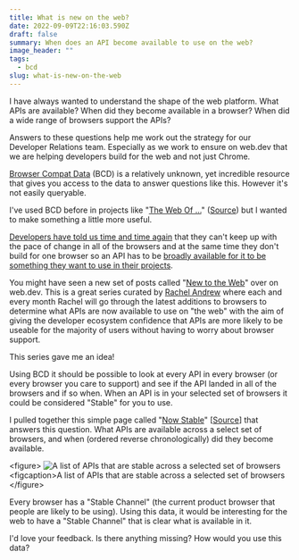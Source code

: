 ```yaml
---
title: What is new on the web?
date: 2022-09-09T22:16:03.590Z
draft: false
summary: When does an API become available to use on the web?
image_header: ""
tags:
  - bcd
slug: what-is-new-on-the-web
---
```

I﻿ have always w﻿anted to understand the shape of the web platform. What APIs are available? When did they become available in a browser? When did a wide range of browsers support the APIs?

A﻿nswers to these questions help me work out the strategy for our Developer Relations team. Especially as we work to ensure on web.dev that we are helping developers build for the web and not just Chrome.

[Browser Compat Data](https://paul.kinlan.me/bcd-a-hidden-web-compat-gem/) (BCD) is a﻿ relatively unknown, yet incredible resource that gives you access to the data to answer questions like this. However it's not easily queryable.

I﻿'ve used BCD before in projects like "[The Web Of ...](https://the-web-of.glitch.me/)" ([Source](https://github.com/PaulKinlan/the-web-of)) but I wanted to make something a little more useful.

[D﻿evelopers have told us time and time again](https://paul.kinlan.me/top-web-developer-pain-points-in-2021/) that they can't keep up with the pace of change in all of the browsers and at the same time they don't build for one browser so an API has to be [broadly available for it to be something they want to use in their projects](https://paul.kinlan.me/thinking-about-developer-satisfaction-and-web-developers/).

Y﻿ou might have seen a new set of posts called "[New to the Web](https://web.dev/tags/new-to-the-web/)" over on web.dev. T﻿his is a great series curated by [Rachel Andrew](https://rachelandrew.co.uk/) w﻿here each and every month Rachel w﻿ill go through the latest additions to browsers to determine what APIs are now available to use on "the web" with the aim of giving the developer ecosystem confidence that APIs are more likely to be useable for the majority of users without having to worry about browser support.

T﻿his series gave me an idea!

U﻿sing BCD it should be possible to look at every API in every browser (or every browser you care to support) and see if the API landed in all of the browsers and if so when. When an API is in your selected set of browsers it could be considered "Stable" for you to use.  

I﻿ pulled together this simple page called "[Now Stable](https://time-to-stable.deno.dev/when-stable?browser-chrome=on&browser-safari=on&feature-api=on&feature-css=on&feature-html=on&feature-javascript=on)" [[Source](https://github.com/PaulKinlan/time-to-stable)] that answers this question. What APIs are available across a select set of browsers, and when (ordered reverse chronologically) did they become available.

<﻿figure>
![A list of APIs that are stable across a selected set of browsers](/images/screen-shot-2022-09-09-at-23.36.34.png)
<﻿figcaption>A list of APIs that are stable across a selected set of browsers</figcaption>
<﻿/figure>

E﻿very browser has a "Stable Channel" (the current product browser that people are likely to be using). Using this data, it would be interesting for the web to have a "Stable Channel" that is clear what is available in it.

I﻿'d love your feedback. Is there anything missing? How would you use this data?